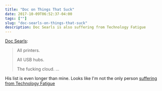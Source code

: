 ```yaml
---
title: "Doc on Things That Suck"
date: 2017-10-09T06:52:37-04:00
tags: [""]
slug: "doc-searls-on-things-that-suck"
description: Doc Searls is also suffering from Technology Fatigue
---
```


[Doc Searls](http://doc.blog/2017/10/08/thingsthatsuck.html):

> All printers.
> 
> All USB hubs.
> 
> The fucking cloud.
> ...


His list is even longer than mine. Looks like I'm not the only person [suffering from Technology Fatigue](https://www.baty.net/2017/technology-fatigue/)
